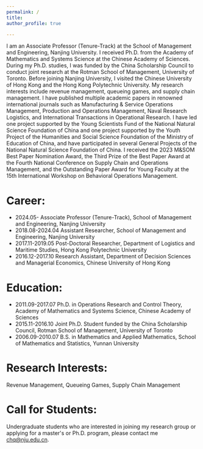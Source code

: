 ```yaml
---
permalink: /
title: 
author_profile: true

---
```

I am an Associate Professor (Tenure-Track) at the School of Management and Engineering, Nanjing University. I received Ph.D. from the Academy of Mathematics and Systems Science at the Chinese Academy of Sciences. During my Ph.D. studies, I was funded by the China Scholarship Council to conduct joint research at the Rotman School of Management, University of Toronto. Before joining Nanjing University, I visited the Chinese University of Hong Kong and the Hong Kong Polytechnic University. My research interests include revenue management, queueing games, and supply chain management. I have published multiple academic papers in renowned international journals such as Manufacturing & Service Operations Management, Production and Operations Management, Naval Research Logistics, and International Transactions in Operational Research. I have led one project supported by the Young Scientists Fund of the National Natural Science Foundation of China and one project supported by the Youth Project of the Humanities and Social Science Foundation of the Ministry of Education of China, and have participated in several General Projects of the National Natural Science Foundation of China. I received the 2023 M&SOM Best Paper Nomination Award, the Third Prize of the Best Paper Award at the Fourth National Conference on Supply Chain and Operations Management, and the Outstanding Paper Award for Young Faculty at the 15th International Workshop on Behavioral Operations Management.

**Career**:
======
- 2024.05- Associate Professor (Tenure-Track), School of Management and Engineering, Nanjing University
- 2018.08-2024.04 Assistant Researcher, School of Management and Engineering, Nanjing University
- 2017.11-2019.05 Post-Doctoral Researcher, Department of Logistics and Maritime Studies, Hong Kong Polytechnic University
- 2016.12-2017.10 Research Assistant, Department of Decision Sciences and Managerial Economics, Chinese University of Hong Kong

**Education**:
======
- 2011.09-2017.07 Ph.D. in Operations Research and Control Theory, Academy of Mathematics and Systems Science, Chinese Academy of Sciences
- 2015.11-2016.10 Joint Ph.D. Student funded by the China Scholarship Council, Rotman School of Management, University of Toronto
- 2006.09-2010.07 B.S. in Mathematics and Applied Mathematics, School of Mathematics and Statistics, Yunnan University

**Research Interests**:
======

Revenue Management, Queueing Games, Supply Chain Management

**Call for Students**:
======
Undergraduate students who are interested in joining my research group or applying for a master's or Ph.D. program, please contact me chq@nju.edu.cn.
